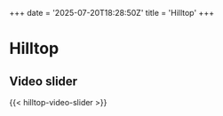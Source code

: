 +++
date = '2025-07-20T18:28:50Z'
title = 'Hilltop'
+++

# Hilltop

## Video slider
{{< hilltop-video-slider >}}